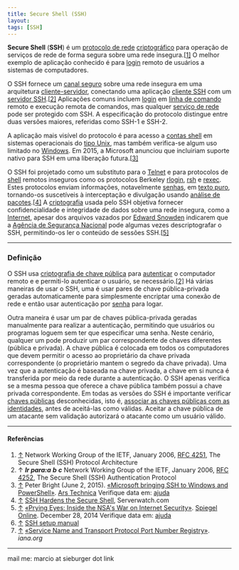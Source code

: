 ```yaml
---
title: Secure Shell (SSH)
layout: 
tags: [SSH]
---
```


**Secure Shell** (**SSH**) é um [protocolo de rede](https://pt.wikipedia.org/wiki/Protocolo_de_rede) [criptográfico](https://pt.wikipedia.org/wiki/Criptografia) para operação de serviços de rede de forma segura sobre uma rede insegura.[[1\]](https://pt.wikipedia.org/wiki/Secure_Shell#cite_note-rfc4251-1) O melhor exemplo de aplicação conhecido é para [login](https://pt.wikipedia.org/wiki/Login) remoto de usuários a sistemas de computadores.

O SSH fornece um [canal seguro](https://pt.wikipedia.org/wiki/Canal_seguro) sobre uma rede insegura em uma arquitetura [cliente-servidor](https://pt.wikipedia.org/wiki/Cliente-servidor), conectando uma aplicação [cliente SSH](https://pt.wikipedia.org/w/index.php?title=Cliente_SSH&action=edit&redlink=1) com um [servidor SSH](https://pt.wikipedia.org/w/index.php?title=Servidor_SSH&action=edit&redlink=1).[[2\]](https://pt.wikipedia.org/wiki/Secure_Shell#cite_note-rfc4252-2) Aplicações comuns incluem [login](https://pt.wikipedia.org/wiki/Login) em [linha de comando](https://pt.wikipedia.org/wiki/Linha_de_comando) remoto e execução remota de comandos, mas qualquer [serviço de rede](https://pt.wikipedia.org/w/index.php?title=Serviço_de_rede&action=edit&redlink=1) pode ser protegido com SSH. A especificação do protocolo distingue entre duas versões maiores, referidas como SSH-1 e SSH-2.

A aplicação mais visível do protocolo é para acesso a [contas shell](https://pt.wikipedia.org/w/index.php?title=Conta_shell&action=edit&redlink=1) em sistemas operacionais do [tipo Unix](https://pt.wikipedia.org/wiki/Tipo_Unix), mas também verifica-se algum uso limitado no [Windows](https://pt.wikipedia.org/wiki/Windows). Em 2015, a Microsoft anunciou que incluiriam suporte nativo para SSH em uma liberação futura.[[3\]](https://pt.wikipedia.org/wiki/Secure_Shell#cite_note-3)

O SSH foi projetado como um substituto para o [Telnet](https://pt.wikipedia.org/wiki/Telnet) e para protocolos de [shell](https://pt.wikipedia.org/wiki/Shell) remotos inseguros como os protocolos Berkeley [rlogin](https://pt.wikipedia.org/wiki/Rlogin), [rsh](https://pt.wikipedia.org/wiki/Remote_Shell) e [rexec](https://pt.wikipedia.org/w/index.php?title=Remote_Process_Execution&action=edit&redlink=1). Estes protocolos enviam informações, notavelmente [senhas](https://pt.wikipedia.org/wiki/Senha), em [texto puro](https://pt.wikipedia.org/wiki/Texto_puro), tornando-os suscetíveis à interceptação e divulgação usando [análise de pacotes](https://pt.wikipedia.org/wiki/Analisador_de_pacotes).[[4\]](https://pt.wikipedia.org/wiki/Secure_Shell#cite_note-4) A [criptografia](https://pt.wikipedia.org/wiki/Criptografia) usada pelo SSH objetiva fornecer confidencialidade e integridade de dados sobre uma rede insegura, como a [Internet](https://pt.wikipedia.org/wiki/Internet), apesar dos arquivos vazados por [Edward Snowden](https://pt.wikipedia.org/wiki/Edward_Snowden) indicarem que a [Agência de Segurança Nacional](https://pt.wikipedia.org/wiki/Agência_de_Segurança_Nacional) pode algumas vezes descriptografar o SSH, permitindo-os ler o conteúdo de sessões SSH.[[5\]](https://pt.wikipedia.org/wiki/Secure_Shell#cite_note-Spiegel2014-5)

***

### Definição



O SSH usa [criptografia de chave pública](https://pt.wikipedia.org/wiki/Criptografia_de_chave_pública) para [autenticar](https://pt.wikipedia.org/wiki/Autenticação) o computador remoto e e permiti-lo autenticar o usuário, se necessário.[[2\]](https://pt.wikipedia.org/wiki/Secure_Shell#cite_note-rfc4252-2) Há várias maneiras de usar o SSH, uma é usar pares de chave pública-privada geradas automaticamente para simplesmente encriptar uma conexão de rede e então usar autenticação por [senha](https://pt.wikipedia.org/wiki/Senha) para logar.

Outra maneira é usar um par de chaves pública-privada geradas manualmente para realizar a autenticação, permitindo que usuários ou programas loguem sem ter que especificar uma senha. Neste cenário, qualquer um pode produzir um par correspondente de chaves diferentes (pública e privada). A chave pública é colocada em todos os computadores que devem permitir o acesso ao proprietário da chave privada correspondente (o proprietário mantem o segredo da chave privada). Uma vez que a autenticação é baseada na chave privada, a chave em si nunca é transferida por meio da rede durante a autenticação. O SSH apenas verifica se a mesma pessoa que oferece a chave pública também possui a chave privada correspondente. Em todas as versões do SSH é importante verificar [chaves públicas](https://pt.wikipedia.org/wiki/Criptografia_de_chave_pública) desconhecidas, isto é, [associar as chaves públicas com as identidades](https://pt.wikipedia.org/wiki/Criptografia_de_chave_pública#Associando_chaves_públicas_a_identidades), antes de aceitá-las como válidas. Aceitar a chave pública de um atacante sem validação autorizará o atacante como um usuário válido.

***

#### Referências

1. [↑](https://pt.wikipedia.org/wiki/Secure_Shell#cite_ref-rfc4251_1-0) Network Working Group of the IETF, January 2006, [RFC 4251](https://tools.ietf.org/html/rfc4251), The Secure Shell (SSH) Protocol Architecture
2. ↑ ***Ir para:a*** ***b*** ***c*** Network Working Group of the IETF, January 2006, [RFC 4252](https://tools.ietf.org/html/rfc4252), The Secure Shell (SSH) Authentication Protocol
3. [↑](https://pt.wikipedia.org/wiki/Secure_Shell#cite_ref-3) Peter Bright (June 2, 2015). [«Microsoft bringing SSH to Windows and PowerShell»](http://arstechnica.com/information-technology/2015/06/microsoft-bringing-ssh-to-windows-and-powershell/). [Ars Technica](https://pt.wikipedia.org/w/index.php?title=Ars_Technica&action=edit&redlink=1) Verifique data em: [ajuda](https://pt.wikipedia.org/wiki/Ajuda:Erros_nas_referências#bad_date)
4. [↑](https://pt.wikipedia.org/wiki/Secure_Shell#cite_ref-4) [SSH Hardens the Secure Shell](http://www.serverwatch.com/news/print.php/3551081), Serverwatch.com
5. [↑](https://pt.wikipedia.org/wiki/Secure_Shell#cite_ref-Spiegel2014_5-0) [«Prying Eyes: Inside the NSA's War on Internet Security»](http://www.spiegel.de/international/germany/inside-the-nsa-s-war-on-internet-security-a-1010361.html). [Spiegel Online](https://pt.wikipedia.org/wiki/Spiegel_Online). December 28, 2014 Verifique data em: [ajuda](https://pt.wikipedia.org/wiki/Ajuda:Erros_nas_referências#bad_date)
6. [↑](https://pt.wikipedia.org/wiki/Secure_Shell#cite_ref-6) [SSH setup manual](http://wiki.qnap.com/wiki/How_To_Set_Up_Authorized_Keys)
7. [↑](https://pt.wikipedia.org/wiki/Secure_Shell#cite_ref-7) [«Service Name and Transport Protocol Port Number Registry»](http://www.iana.org/assignments/port-numbers). *iana.org*

***
mail me: marcio at sieburger dot link
